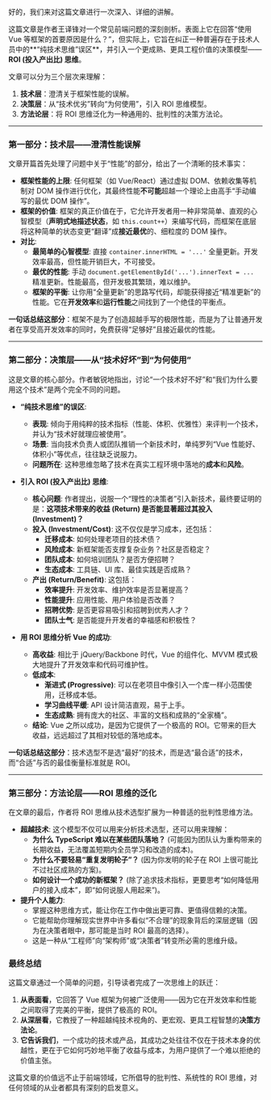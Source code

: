 好的，我们来对这篇文章进行一次深入、详细的讲解。

这篇文章是作者王译锋对一个常见前端问题的深刻剖析。表面上它在回答“使用 Vue 等框架的首要原因是什么？”，但实际上，它旨在纠正一种普遍存在于技术人员中的**“纯技术思维”误区**，并引入一个更成熟、更具工程价值的决策模型——**ROI (投入产出比) 思维**。

文章可以分为三个层次来理解：

1.  **技术层**：澄清关于框架性能的误解。
2.  **决策层**：从“技术优劣”转向“为何使用”，引入 ROI 思维模型。
3.  **方法论层**：将 ROI 思维泛化为一种通用的、批判性的决策方法论。

---

### 第一部分：技术层——澄清性能误解

文章开篇首先处理了问题中关于“性能”的部分，给出了一个清晰的技术事实：

- **框架性能的上限**: 任何框架（如 Vue/React）通过虚拟 DOM、依赖收集等机制对 DOM 操作进行优化，其最终性能**不可能**超越一个理论上由高手“手动编写的最优 DOM 操作”。
- **框架的价值**: 框架的真正价值在于，它允许开发者用一种非常简单、直观的心智模型（**声明式地描述状态**，如 `this.count++`）来编写代码，而框架在底层将这种简单的状态变更“翻译”成**接近最优**的、细粒度的 DOM 操作。
- **对比**:
  - **最简单的心智模型**: 直接 `container.innerHTML = '...'` 全量更新。开发效率最高，但性能开销巨大，不可接受。
  - **最优的性能**: 手动 `document.getElementById('...').innerText = ...` 精准更新。性能最高，但开发极其繁琐，难以维护。
  - **框架的平衡**: 让你用“全量更新”的思路写代码，却能获得接近“精准更新”的性能。它在**开发效率**和**运行性能**之间找到了一个绝佳的平衡点。

**一句话总结这部分**：框架不是为了创造超越手写的极限性能，而是为了让普通开发者在享受高开发效率的同时，免费获得“足够好”且接近最优的性能。

---

### 第二部分：决策层——从“技术好坏”到“为何使用”

这是文章的核心部分。作者敏锐地指出，讨论“一个技术好不好”和“我们为什么要用这个技术”是两个完全不同的问题。

- **“纯技术思维”的误区**:

  - **表现**: 倾向于用纯粹的技术指标（性能、体积、优雅性）来评判一个技术，并认为“技术好就理应被使用”。
  - **场景**: 当向技术负责人或团队推销一个新技术时，单纯罗列“Vue 性能好、体积小”等优点，往往缺乏说服力。
  - **问题所在**: 这种思维忽略了技术在真实工程环境中落地的**成本**和**风险**。

- **引入 ROI (投入产出比) 思维**:

  - **核心问题**: 作者提出，说服一个“理性的决策者”引入新技术，最终要证明的是：**这项技术带来的收益 (Return) 是否能显著超过其投入 (Investment)？**
  - **投入 (Investment/Cost)**: 这不仅仅是学习成本，还包括：
    - **迁移成本**: 如何处理老项目的技术债？
    - **风险成本**: 新框架能否支撑复杂业务？社区是否稳定？
    - **团队成本**: 如何培训团队？是否方便招聘？
    - **生态成本**: 工具链、UI 库、最佳实践是否成熟？
  - **产出 (Return/Benefit)**: 这包括：
    - **效率提升**: 开发效率、维护效率是否显著提高？
    - **性能提升**: 应用性能、用户体验是否改善？
    - **招聘优势**: 是否更容易吸引和招聘到优秀人才？
    - **团队士气**: 是否能提升开发者的幸福感和积极性？

- **用 ROI 思维分析 Vue 的成功**:
  - **高收益**: 相比于 jQuery/Backbone 时代，Vue 的组件化、MVVM 模式极大地提升了开发效率和代码可维护性。
  - **低成本**:
    - **渐进式 (Progressive)**: 可以在老项目中像引入一个库一样小范围使用，迁移成本低。
    - **学习曲线平缓**: API 设计简洁直观，易于上手。
    - **生态成熟**: 拥有庞大的社区、丰富的文档和成熟的“全家桶”。
  - **结论**: Vue 之所以成功，是因为它提供了一个极高的 ROI。它带来的巨大收益，远远超过了其相对较低的落地成本。

**一句话总结这部分**：技术选型不是选“最好”的技术，而是选“最合适”的技术，而“合适”与否的最佳衡量标准就是 ROI。

---

### 第三部分：方法论层——ROI 思维的泛化

在文章的最后，作者将 ROI 思维从技术选型扩展为一种普适的批判性思维方法。

- **超越技术**: 这个模型不仅可以用来分析技术选型，还可以用来理解：
  - **为什么 TypeScript 难以在某些团队落地？** (可能因为团队认为重构带来的长期收益，无法覆盖短期内全员学习和改造的成本)。
  - **为什么不要轻易“重复发明轮子”？** (因为你发明的轮子在 ROI 上很可能比不过社区成熟的方案)。
  - **如何设计一个成功的新框架？** (除了追求技术指标，更要思考“如何降低用户的接入成本”，即“如何说服人用起来”)。
- **提升个人能力**:
  - 掌握这种思维方式，能让你在工作中做出更可靠、更值得信赖的决策。
  - 它能帮助你理解现实世界中许多看似“不合理”的现象背后的深层逻辑（因为在决策者眼中，那可能是当时 ROI 最高的选择）。
  - 这是一种从“工程师”向“架构师”或“决策者”转变所必需的思维升级。

### 最终总结

这篇文章通过一个简单的问题，引导读者完成了一次思维上的跃迁：

1.  **从表面看**，它回答了 Vue 框架为何被广泛使用——因为它在开发效率和性能之间取得了完美的平衡，提供了极高的 ROI。
2.  **从深层看**，它教授了一种超越纯技术视角的、更宏观、更具工程智慧的**决策方法论**。
3.  **它告诉我们**，一个成功的技术或产品，其成功之处往往不仅在于技术本身的优越性，更在于它如何巧妙地平衡了收益与成本，为用户提供了一个难以拒绝的价值主张。

这篇文章的价值远不止于前端领域，它所倡导的批判性、系统性的 ROI 思维，对任何领域的从业者都具有深刻的启发意义。
